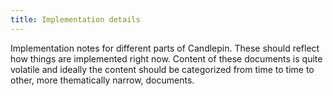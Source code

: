 ```yaml
---
title: Implementation details
---
```


Implementation notes for different parts of Candlepin. These should reflect how things are implemented right now. Content of these documents is quite volatile and ideally the content should be categorized from time to time to other, more thematically narrow, documents.
